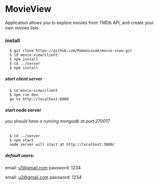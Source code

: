 # MovieView
Application allows you to explore movies from TMDb API, and create your own movies lists

### install
```
  $ git clone https://github.com/RomanLevak/movie-view.git
  $ cd movie-view/client
  $ npm install
  $ cd ../server
  $ npm install
```

##### start client server
```
  $ cd movie-view/client
  $ npm run dev
  go to http://localhost:6060
```
#### start node server
###### you should have a running mongodb at port 270017
```
  $ cd ../server
  $ npm start
  node server will start at http://localhost:3000/
```

##### default users:
  email: u1@gmail.com
    password: 1234
    
  email: u2@gmail.com
    password: 1234
